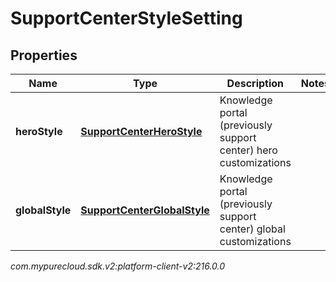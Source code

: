 # SupportCenterStyleSetting


## Properties

| Name | Type | Description | Notes |
| ------------ | ------------- | ------------- | ------------- |
| **heroStyle** | [**SupportCenterHeroStyle**](SupportCenterHeroStyle) | Knowledge portal (previously support center) hero customizations |  |
| **globalStyle** | [**SupportCenterGlobalStyle**](SupportCenterGlobalStyle) | Knowledge portal (previously support center) global customizations |  |




_com.mypurecloud.sdk.v2:platform-client-v2:216.0.0_
